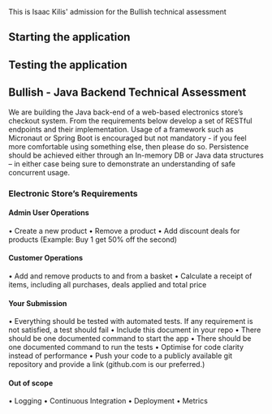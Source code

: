 This is Isaac Kilis' admission for the Bullish technical assessment
## Starting the application

## Testing the application

## Bullish - Java Backend Technical Assessment

We are building the Java back-end of a web-based electronics store’s checkout system. From the
requirements below develop a set of RESTful endpoints and their implementation.
Usage of a framework such as Micronaut or Spring Boot is encouraged but not mandatory - if you
feel more comfortable using something else, then please do so.
Persistence should be achieved either through an In-memory DB or Java data structures – in either
case being sure to demonstrate an understanding of safe concurrent usage.

### Electronic Store’s Requirements
#### Admin User Operations
• Create a new product
• Remove a product
• Add discount deals for products (Example: Buy 1 get 50% off the second)
#### Customer Operations
• Add and remove products to and from a basket
• Calculate a receipt of items, including all purchases, deals applied and total price

#### Your Submission
• Everything should be tested with automated tests. If any requirement is not satisfied, a test
should fail
• Include this document in your repo
• There should be one documented command to start the app
• There should be one documented command to run the tests
• Optimise for code clarity instead of performance
• Push your code to a publicly available git repository and provide a link (github.com is our
preferred.)
#### Out of scope
• Logging
• Continuous Integration
• Deployment
• Metrics
